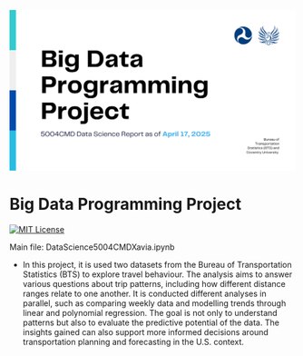 ![App Screenshot](https://github.com/xavisec/Big-Data-Programming-Project/blob/main/readmeFiles/5004%20CMD%20Report%20Logo.svg)

# Big Data Programming Project

[![MIT License](https://img.shields.io/badge/License-MIT-green.svg)](https://choosealicense.com/licenses/mit/)


Main file: DataScience5004CMDXavia.ipynb

- In this project, it is used two datasets from the Bureau
of Transportation Statistics (BTS) to explore travel behaviour. The analysis aims to answer various questions
about trip patterns, including how different distance ranges relate to one another. It is conducted different
analyses in parallel, such as comparing weekly data and modelling trends through linear and polynomial
regression. The goal is not only to understand patterns but also to evaluate the predictive potential of the
data. The insights gained can also support more informed decisions around transportation planning and
forecasting in the U.S. context.
